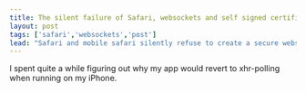```yaml
---
title: The silent failure of Safari, websockets and self signed certificates.
layout: post
tags: ['safari','websockets','post']
lead: "Safari and mobile safari silently refuse to create a secure websocket connection if the certificate used is not from a recognized CA."
---
```


I spent quite a while figuring out why my app would revert to xhr-polling when running on my iPhone.